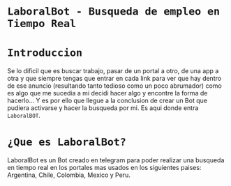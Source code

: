 # `LaboralBot - Busqueda de empleo en Tiempo Real`

# `Introduccion`

Se lo dificil que es buscar trabajo, pasar de un portal a otro, de una app a otra y que siempre tengas que entrar en cada link para ver que hay dentro de ese anuncio (resultando tanto tedioso como un poco abrumador) como es algo que me sucedia a mi decidi hacer algo y encontre la forma de hacerlo... Y es por ello que llegue a la conclusion de crear un Bot que pudiera activarse y hacer la busqueda por mi. Es aqui donde entra `LaboralBOT`.

# `¿Que es LaboralBot?`
LaboralBot es un Bot creado en telegram para poder realizar una busqueda en tiempo real en los portales mas usados en los siguientes paises: Argentina, Chile, Colombia, Mexico y Peru.
